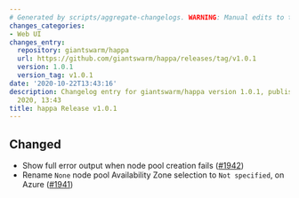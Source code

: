 ```yaml
---
# Generated by scripts/aggregate-changelogs. WARNING: Manual edits to this files will be overwritten.
changes_categories:
- Web UI
changes_entry:
  repository: giantswarm/happa
  url: https://github.com/giantswarm/happa/releases/tag/v1.0.1
  version: 1.0.1
  version_tag: v1.0.1
date: '2020-10-22T13:43:16'
description: Changelog entry for giantswarm/happa version 1.0.1, published on 22 October
  2020, 13:43
title: happa Release v1.0.1
---
```


## Changed

- Show full error output when node pool creation fails ([#1942](https://github.com/giantswarm/happa/pull/1942))
- Rename `None` node pool Availability Zone selection to `Not specified`, on Azure ([#1941](https://github.com/giantswarm/happa/pull/1941))

